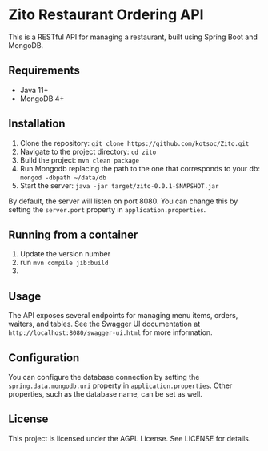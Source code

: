# Zito Restaurant Ordering API
This is a RESTful API for managing a restaurant, built using Spring Boot and MongoDB.

## Requirements
- Java 11+
- MongoDB 4+

## Installation
1. Clone the repository: `git clone https://github.com/kotsoc/Zito.git`
2. Navigate to the project directory: `cd zito`
3. Build the project: `mvn clean package`
4. Run Mongodb replacing the path to the one that corresponds to your db: `mongod -dbpath ~/data/db`
4. Start the server: `java -jar target/zito-0.0.1-SNAPSHOT.jar`

By default, the server will listen on port 8080. You can change this by setting the `server.port` property in `application.properties`.

## Running from a container
1. Update the version number
2. run `mvn compile jib:build`
3.

## Usage
The API exposes several endpoints for managing menu items, orders, waiters, and tables. See the Swagger UI documentation at `http://localhost:8080/swagger-ui.html` for more information.

## Configuration
You can configure the database connection by setting the `spring.data.mongodb.uri` property in `application.properties`. Other properties, such as the database name, can be set as well.


## License
This project is licensed under the AGPL License. See LICENSE for details.